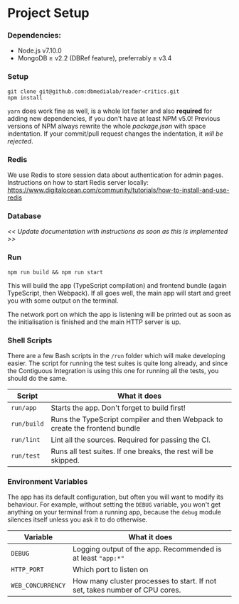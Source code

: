 # Project Setup

### Dependencies:
* Node.js v7.10.0
* MongoDB ≥ v2.2 (DBRef feature), preferrably ≥ v3.4

### Setup
```
git clone git@github.com:dbmedialab/reader-critics.git
npm install
```
`yarn` does work fine as well, is a whole lot faster and also **required** for adding new dependencies, if you don't have at least NPM v5.0! Previous versions of NPM always rewrite the whole _package.json_ with space indentation. If your commit/pull request changes the indentation, it _will be rejected_.

### Redis
We use Redis to store session data about authentication for admin pages. Instructions on how to start Redis server locally:
https://www.digitalocean.com/community/tutorials/how-to-install-and-use-redis

### Database
_<< Update documentation with instructions as soon as this is implemented >>_

### Run
```
npm run build && npm run start
```
This will build the app (TypeScript compilation) and frontend bundle (again TypeScript, then
Webpack). If all goes well, the main app will start and greet you with some output on the terminal.

The network port on which the app is listening will be printed out as soon as the initialisation
is finished and the main HTTP server is up.

### Shell Scripts
There are a few Bash scripts in the `/run` folder which will make developing easier. The script for running the test suites is quite long already, and since the Contiguous Integration is using this one for running all the tests, you should do the same.

| Script | What it does |
| ------ | ------------ |
| `run/app`   | Starts the app. Don't forget to build first! |
| `run/build` | Runs the TypeScript compiler and then Webpack to create the frontend bundle |
| `run/lint`  | Lint all the sources. Required for passing the CI. |
| `run/test`  | Runs all test suites. If one breaks, the rest will be skipped. |

### Environment Variables
The app has its default configuration, but often you will want to modify its behaviour. For example, without setting the `DEBUG` variable, you won't get anything on your terminal from a running app, because the `debug` module silences itself unless you ask it to do otherwise.

| Variable | What it does |
| -------- | ------------ |
| `DEBUG`  | Logging output of the app. Recommended is at least `"app:*"` |
| `HTTP_PORT` | Which port to listen on |
| `WEB_CONCURRENCY` | How many cluster processes to start. If not set, takes number of CPU cores. |
